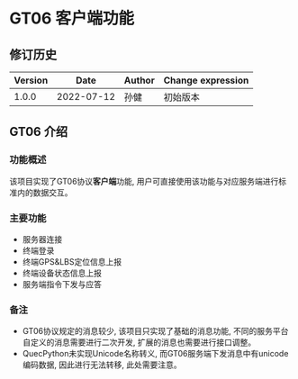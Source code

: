 # GT06 客户端功能

## 修订历史

| Version |   Date     |   Author   |   Change expression   |
| :------ | ---------- | ---------- | --------------------- |
| 1.0.0   | 2022-07-12 | 孙健       | 初始版本               |

## GT06 介绍

### 功能概述

该项目实现了GT06协议**客户端**功能, 用户可直接使用该功能与对应服务端进行标准内的数据交互。

### 主要功能

- 服务器连接
- 终端登录
- 终端GPS&LBS定位信息上报
- 终端设备状态信息上报
- 服务端指令下发与应答

### 备注

- GT06协议规定的消息较少, 该项目只实现了基础的消息功能, 不同的服务平台自定义的消息需要进行二次开发, 扩展的消息也需要进行接口调整。
- QuecPython未实现Unicode名称转义, 而GT06服务端下发消息中有unicode编码数据, 因此进行无法转移, 此处需要注意。
